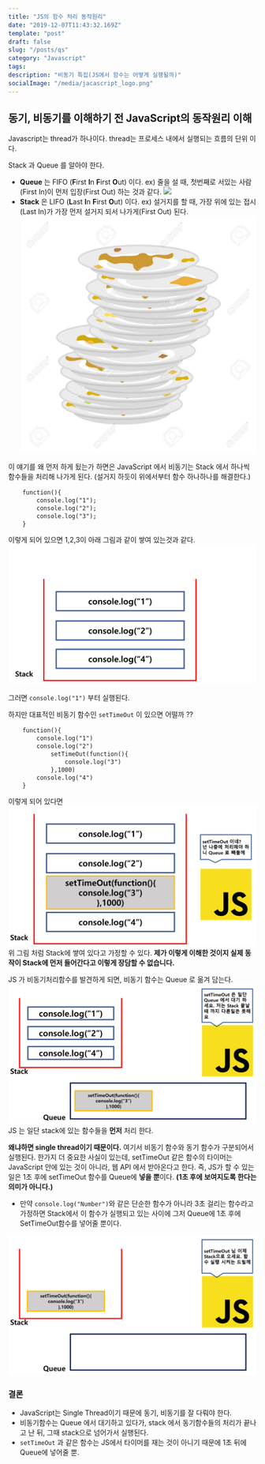 ```yaml
---
title: "JS의 함수 처리 동작원리"
date: "2019-12-07T11:43:32.169Z"
template: "post"
draft: false
slug: "/posts/qs"
category: "Javascript"
tags:
description: "비동기 특집(JS에서 함수는 어떻게 실행될까)"
socialImage: "/media/jacascript_logo.png"
---
```


## 동기, 비동기를 이해하기 전 JavaScript의 동작원리 이해

Javascript는 thread가 하나이다. thread는 프로세스 내에서 실행되는 흐름의 단위 이다.

Stack 과 Queue 를 알아야 한다.

- **Queue** 는 FIFO (**F**irst **I**n **F**irst **O**ut) 이다.
  ex) 줄을 설 때, 첫번째로 서있는 사람(First In)이 먼저 입장(First Out) 하는 것과 같다.
  ![](/media/Etc/quene.jpg)
- **Stack** 은 LIFO (**L**ast **I**n **F**irst **O**ut) 이다.
  ex) 설거지를 할 때, 가장 위에 있는 접시(Last In)가 가장 먼저 설거지 되서 나가게(First Out) 된다.
  ![](/media/Etc/stack.jpg)

이 얘기를 왜 먼저 하게 됬는가 하면은 JavaScript 에서 비동기는 Stack 에서 하나씩 함수들을 처리해 나가게 된다. (설거지 하듯이 위에서부터 함수 하나하나를 해결한다.)

        function(){
            console.log("1");
            console.log("2");
            console.log("3");
        }

이렇게 되어 있으면 1,2,3이 아래 그림과 같이 쌓여 있는것과 같다.
![](/media/Etc/stack2.png)

그러면 `console.log("1")` 부터 실행된다.

하지만 대표적인 비동기 함수인 `setTimeOut` 이 있으면 어떨까 ??

        function(){
            console.log("1")
            console.log("2")
                setTimeOut(function(){
                    console.log("3")
                },1000)
            console.log("4")
        }

이렇게 되어 있다면
![](/media/Etc/stack3.PNG)
위 그림 처럼 Stack에 쌓여 있다고 가정할 수 있다. **제가 이렇게 이해한 것이지 실제 동작이 Stack에 먼저 들어간다고 이렇게 장담할 수 없습니다.**

JS 가 비동기처리함수를 발견하게 되면, 비동기 함수는 Queue 로 옮겨 담는다.
![](/media/Etc/stack4.PNG)
JS 는 일단 stack에 있는 함수들을 **먼저** 처리 한다.

**왜냐하면 single thread이기 때문이다.**
여기서 비동기 함수와 동기 함수가 구분되어서 실행된다. 한가지 더 중요한 사실이 있는데, setTimeOut 같은 함수의 타이머는 JavaScript 안에 있는 것이 아니라, 웹 API 에서 받아온다고 한다. 즉, JS가 할 수 있는 일은 1초 후에 setTimeOut 함수를 Queue에 **넣을 뿐**이다. **(1초 후에 보여지도록 한다는 의미가 아니다.)**

- 만약 `console.log("Number")`와 같은 단순한 함수가 아니라 3초 걸리는 함수라고 가정하면 Stack에서 이 함수가 실행되고 있는 사이에 그저 Queue에 1초 후에 SetTimeOut함수를 넣어줄 뿐이다.

![](/media/Etc/stack5.PNG)

### 결론

- JavaScript는 Single Thread이기 때문에 동기, 비동기를 잘 다뤄야 한다.
- 비동기함수는 Queue 에서 대기하고 있다가, stack 에서 동기함수들의 처리가 끝나고 난 뒤, 그때 stack으로 넘어가서 실행된다.
- `setTimeOut` 과 같은 함수는 JS에서 타이머를 재는 것이 아니기 때문에 1초 뒤에 Queue에 넣어줄 뿐.
